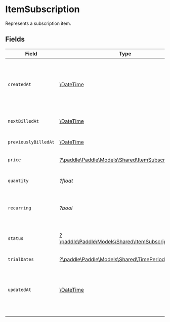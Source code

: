 # ItemSubscription

Represents a subscription item.


## Fields

| Field                                                                                                 | Type                                                                                                  | Required                                                                                              | Description                                                                                           | Example                                                                                               |
| ----------------------------------------------------------------------------------------------------- | ----------------------------------------------------------------------------------------------------- | ----------------------------------------------------------------------------------------------------- | ----------------------------------------------------------------------------------------------------- | ----------------------------------------------------------------------------------------------------- |
| `createdAt`                                                                                           | [\DateTime](https://www.php.net/manual/en/class.datetime.php)                                         | :heavy_minus_sign:                                                                                    | RFC 3339 datetime string of when this entity was created. Set automatically by Paddle.                | 2024-10-12T07:20:50.52Z                                                                               |
| `nextBilledAt`                                                                                        | [\DateTime](https://www.php.net/manual/en/class.datetime.php)                                         | :heavy_minus_sign:                                                                                    | RFC 3339 datetime string.                                                                             | 2024-10-12T07:20:50.52Z                                                                               |
| `previouslyBilledAt`                                                                                  | [\DateTime](https://www.php.net/manual/en/class.datetime.php)                                         | :heavy_minus_sign:                                                                                    | RFC 3339 datetime string.                                                                             | 2024-10-12T07:20:50.52Z                                                                               |
| `price`                                                                                               | [?\paddle\Paddle\Models\Shared\ItemSubscriptionPrice](../../models/shared/ItemSubscriptionPrice.md)   | :heavy_minus_sign:                                                                                    | Price object for this item.                                                                           |                                                                                                       |
| `quantity`                                                                                            | *?float*                                                                                              | :heavy_minus_sign:                                                                                    | Quantity of this item on the subscription.                                                            |                                                                                                       |
| `recurring`                                                                                           | *?bool*                                                                                               | :heavy_minus_sign:                                                                                    | Whether this is a recurring item. `false` if one-time.                                                |                                                                                                       |
| `status`                                                                                              | [?\paddle\Paddle\Models\Shared\ItemSubscriptionStatus](../../models/shared/ItemSubscriptionStatus.md) | :heavy_minus_sign:                                                                                    | Status of this subscription item. Set automatically by Paddle.                                        |                                                                                                       |
| `trialDates`                                                                                          | [?\paddle\Paddle\Models\Shared\TimePeriod](../../models/shared/TimePeriod.md)                         | :heavy_minus_sign:                                                                                    | N/A                                                                                                   |                                                                                                       |
| `updatedAt`                                                                                           | [\DateTime](https://www.php.net/manual/en/class.datetime.php)                                         | :heavy_minus_sign:                                                                                    | RFC 3339 datetime string of when this entity was updated. Set automatically by Paddle.                | 2024-10-13T07:20:50.52Z                                                                               |